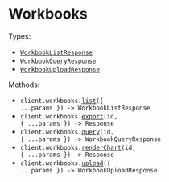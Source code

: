 # Workbooks

Types:

- <code><a href="./src/resources/workbooks.ts">WorkbookListResponse</a></code>
- <code><a href="./src/resources/workbooks.ts">WorkbookQueryResponse</a></code>
- <code><a href="./src/resources/workbooks.ts">WorkbookUploadResponse</a></code>

Methods:

- <code title="get /v1/workbooks">client.workbooks.<a href="./src/resources/workbooks.ts">list</a>({ ...params }) -> WorkbookListResponse</code>
- <code title="post /v1/workbooks/{id}/export">client.workbooks.<a href="./src/resources/workbooks.ts">export</a>(id, { ...params }) -> Response</code>
- <code title="post /v1/workbooks/{id}/query">client.workbooks.<a href="./src/resources/workbooks.ts">query</a>(id, { ...params }) -> WorkbookQueryResponse</code>
- <code title="post /v1/workbooks/{id}/chart">client.workbooks.<a href="./src/resources/workbooks.ts">renderChart</a>(id, { ...params }) -> Response</code>
- <code title="post /v1/workbooks">client.workbooks.<a href="./src/resources/workbooks.ts">upload</a>({ ...params }) -> WorkbookUploadResponse</code>
